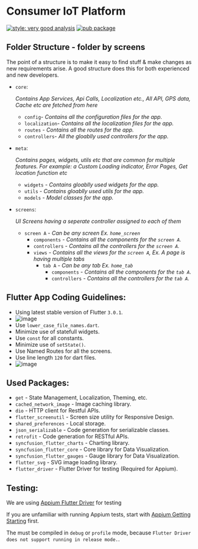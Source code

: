 # Consumer IoT Platform

[![style: very good analysis](https://img.shields.io/badge/style-very_good_analysis-B22C89.svg)](https://pub.dev/packages/very_good_analysis)
[![pub package](https://img.shields.io/pub/v/get.svg?label=get&color=blue)](https://pub.dev/packages/get)

## Folder Structure - folder by screens

The point of a structure is to make it easy to find stuff & make changes as new requirements arise. A good structure does this for both experienced and new developers. 

- `core`:

   *Contains App Services, Api Calls, Localization etc., All API, GPS data, Cache etc are fetched from here*
  - `config`-  *Contains all the configuration files for the app.*
  - `localization`- *Contains all the localization files for the app.*
  - `routes` - *Contains all the routes for the app.*
  - `controllers`- *All the gloablly used controllers for the app.*

- `meta`:

  *Contains pages, widgets, utils etc that are common for multiple features. For example: a Custom Loading indicator, Error Pages, Get location function etc*
  - `widgets` - *Contains gloablly used widgets for the app.*
  - `utils` - *Contains gloablly used utils for the app.*
  - `models` - *Model classes for the app.*

- `screens`:

  *UI Screens having a seperate controller assigned to each of them*
  - `screen A` - *Can be any screen Ex. `home_screen`*
    - `components` - *Contains all the components for the `screen A`.*
    - `controllers` - *Contains all the controllers for the `screen A`.*
    - `views` - *Contains all the views for the `screen A`, Ex. A page is having multiple tabs*
      - `tab A` - *Can be any tab Ex. `home_tab`*
        - `components` - *Contains all the components for the `tab A`.*
        - `controllers` - *Contains all the controllers for the `tab A`.*

## Flutter App Coding Guidelines:

- Using latest stable version of Flutter `3.0.1`.
- ![image](https://user-images.githubusercontent.com/90178033/172199999-a1322107-f464-48fa-802c-2f04aa05071f.png)
- Use `lower_case_file_names.dart`.
- Minimize use of statefull widgets.
- Use `const` for all constants.
- Minimize use of `setState()`.
- Use Named Routes for all the screens.
- Use line length `120` for dart files.
- ![image](https://user-images.githubusercontent.com/90178033/172284528-a9552834-4875-487d-8483-637b376b6a2f.png)




## Used Packages:

- `get` - State Management, Localization, Theming, etc.
- `cached_network_image` - Image caching library.
- `dio` - HTTP client for Restful APIs.
- `flutter_screenutil` - Screen size utility for Responsive Design.
- `shared_preferences` - Local storage.
- `json_serializable` - Code generation for serializable classes.
- `retrofit` - Code generation for RESTful APIs.
- `syncfusion_flutter_charts` - Charting library.
- `syncfusion_flutter_core` - Core library for Data Visualization.
- `syncfusion_flutter_gauges` - Gauge library for Data Visualization.
- `flutter_svg` - SVG image loading library.
- `flutter_driver` - Flutter Driver for testing (Required for Appium).

## Testing:

We are using [Appium Flutter Driver](https://github.com/appium-userland/appium-flutter-driver) for testing

If you are unfamiliar with running Appium tests, start with [Appium Getting Starting](http://appium.io/docs/en/about-appium/getting-started/) first.

The must be compiled in `debug` or `profile` mode, because `Flutter Driver does not support running in release mode.`.


